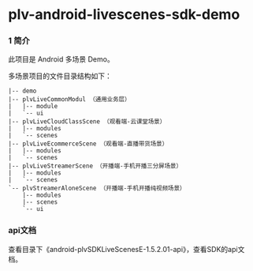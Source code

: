 plv-android-livescenes-sdk-demo
===

### 1 简介
此项目是 Android 多场景 Demo。

多场景项目的文件目录结构如下：

```
|-- demo
|-- plvLiveCommonModul （通用业务层）
|   |-- module
|   `-- ui
|-- plvLiveCloudClassScene （观看端-云课堂场景）
|   |-- modules
|   `-- scenes
|-- plvLiveEcommerceScene （观看端-直播带货场景）
|   |-- modules
|   `-- scenes
|-- plvLiveStreamerScene （开播端-手机开播三分屏场景）
|   |-- modules
|   `-- scenes
`-- plvStreamerAloneScene （开播端-手机开播纯视频场景）
    |-- modules
    |-- scenes
    `-- ui
```

### api文档

查看目录下《android-plvSDKLiveScenesE-1.5.2.01-api》，查看SDK的api文档。

